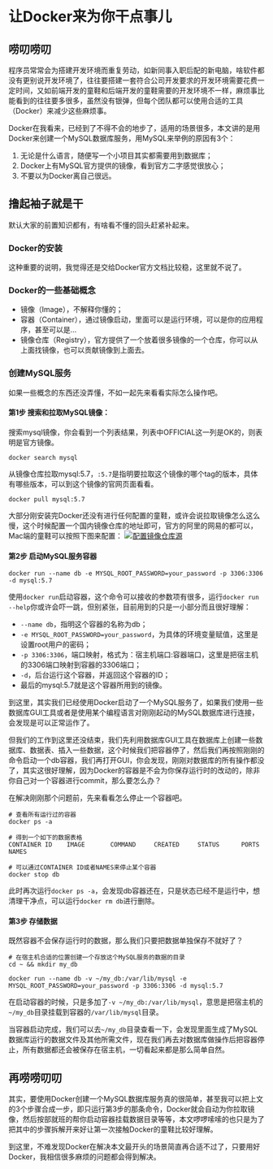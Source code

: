 让Docker来为你干点事儿
===

## 唠叨唠叨
程序员常常会为搭建开发环境而重复劳动，如新同事入职后配的新电脑，啥软件都没有更别说开发环境了，往往要搭建一套符合公司开发要求的开发环境需要花费一定时间，又如前端开发的童鞋和后端开发的童鞋需要的开发环境不一样，麻烦事比能看到的往往要多很多，虽然没有银弹，但每个团队都可以使用合适的工具（Docker）来减少这些麻烦事。

Docker在我看来，已经到了不得不会的地步了，适用的场景很多，本文讲的是用Docker来创建一个MySQL数据库服务，用MySQL来举例的原因有3个：
1. 无论是什么语言，随便写一个小项目其实都需要用到数据库；
2. Docker上有MySQL官方提供的镜像，看到官方二字感觉很放心；
3. 不要以为Docker离自己很远。


## 撸起袖子就是干
默认大家的前置知识都有，有啥看不懂的回头赶紧补起来。

### Docker的安装
这种重要的说明，我觉得还是交给Docker官方文档比较稳，这里就不说了。

### Docker的一些基础概念
- 镜像（Image），不解释你懂的；
- 容器（Container），通过镜像启动，里面可以是运行环境，可以是你的应用程序，甚至可以是...
- 镜像仓库（Registry），官方提供了一个放着很多镜像的一个仓库，你可以从上面找镜像，也可以贡献镜像到上面去。

### 创建MySQL服务
如果一些概念的东西还没弄懂，不如一起先来看看实际怎么操作吧。

#### 第1步 搜索和拉取MySQL镜像：
搜索mysql镜像，你会看到一个列表结果，列表中OFFICIAL这一列是OK的，则表明是官方镜像。
```
docker search mysql
```
从镜像仓库拉取mysql:5.7，`:5.7`是指明要拉取这个镜像的哪个tag的版本，具体有哪些版本，可以到这个镜像的官网页面看看。
```
docker pull mysql:5.7
```
大部分刚安装完Docker还没有进行任何配置的童鞋，或许会说拉取镜像怎么这么慢，这个时候配置一个国内镜像仓库的地址即可，官方的阿里的网易的都可以，Mac端的童鞋可以按照下图来配置：
[![配置镜像仓库源](https://mmbiz.qpic.cn/mmbiz_png/oS1Ryib0qL8VJVL470Quib1rAC8bLFvjv9mNBmblrv3ibKNicwQs5fHPgBbgT5DfvtBOkEd0ff8Hspic5MOtEbyxic4Q/0?wx_fmt=png)](https://mmbiz.qpic.cn/mmbiz_png/oS1Ryib0qL8VJVL470Quib1rAC8bLFvjv9mNBmblrv3ibKNicwQs5fHPgBbgT5DfvtBOkEd0ff8Hspic5MOtEbyxic4Q/0?wx_fmt=png)

#### 第2步 启动MySQL服务容器
```
docker run --name db -e MYSQL_ROOT_PASSWORD=your_password -p 3306:3306 -d mysql:5.7
```
使用`docker run`启动容器，这个命令可以接收的参数项有很多，运行`docker run --help`你或许会吓一跳，但别紧张，目前用到的只是一小部分而且很好理解：
- `--name db`，指明这个容器的名称为db；
- `-e MYSQL_ROOT_PASSWORD=your_password`，为具体的环境变量赋值，这里是设置root用户的密码；
- `-p 3306:3306`，端口映射，格式为：宿主机端口:容器端口，这里是把宿主机的3306端口映射到容器的3306端口；
- `-d`，后台运行这个容器，并返回这个容器的ID；
- 最后的mysql:5.7就是这个容器所用到的镜像。

到这里，其实我们已经使用Docker启动了一个MySQL服务了，如果我们使用一些数据库GUI工具或者是使用某个编程语言对刚刚起动的MySQL数据库进行连接，会发现是可以正常运作了。

但我们的工作到这里还没结束，我们先利用数据库GUI工具在数据库上创建一些数据库、数据表、插入一些数据，这个时候我们把容器停了，然后我们再按照刚刚的命令启动一个db容器，我们再打开GUI，你会发现，刚刚对数据库的所有操作都没了，其实这很好理解，因为Docker的容器是不会为你保存运行时的改动的，除非你自己对一个容器进行commit，那么要怎么办？

在解决刚刚那个问题前，先来看看怎么停止一个容器吧。
```
# 查看所有运行过的容器
docker ps -a

# 得到一个如下的数据表格
CONTAINER ID    IMAGE       COMMAND     CREATED     STATUS      PORTS       NAMES

# 可以通过CONTAINER ID或者NAMES来停止某个容器
docker stop db
```
此时再次运行`docker ps -a`，会发现db容器还在，只是状态已经不是运行中，想清理干净点，可以运行`docker rm db`进行删除。

#### 第3步 存储数据
既然容器不会保存运行时的数据，那么我们只要把数据单独保存不就好了？
```
# 在宿主机合适的位置创建一个存放这个MySQL服务的数据的目录
cd ~ && mkdir my_db

docker run --name db -v ~/my_db:/var/lib/mysql -e MYSQL_ROOT_PASSWORD=your_password -p 3306:3306 -d mysql:5.7
```
在启动容器的时候，只是多加了`-v ~/my_db:/var/lib/mysql`，意思是把宿主机的`~/my_db`目录挂载到容器的`/var/lib/mysql`目录。

当容器启动完成，我们可以去`~/my_db`目录查看一下，会发现里面生成了MySQL数据库运行的数据文件及其他所需文件，现在我们再去对数据库做操作后把容器停止，所有数据都还会被保存在宿主机，一切看起来都是那么简单自然。

## 再唠唠叨叨
其实，要使用Docker创建一个MySQL数据库服务真的很简单，甚至我可以把上文的3个步骤合成一步，即只运行第3步的那条命令，Docker就会自动为你拉取镜像，然后按部就班的帮你启动容器挂载数据目录等等，本文啰啰嗦嗦的也只是为了把其中的步骤拆解开来好让第一次接触Docker的童鞋比较好理解。

到这里，不难发现Docker在解决本文最开头的场景简直再合适不过了，只要用好Docker，我相信很多麻烦的问题都会得到解决。

